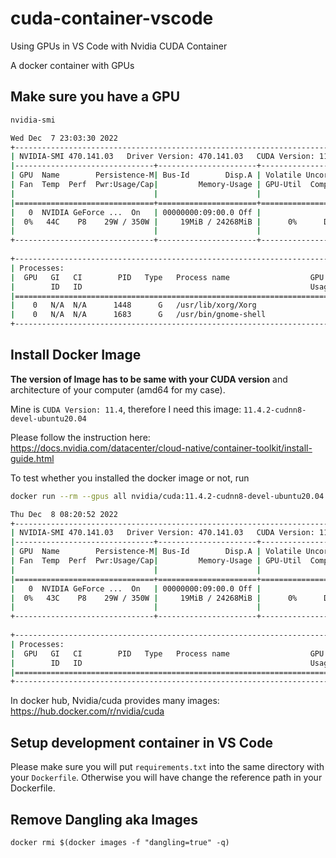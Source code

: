 # cuda-container-vscode

Using GPUs in VS Code with Nvidia CUDA Container

A docker container with GPUs 

## Make sure you have a GPU 

```bash
nvidia-smi

Wed Dec  7 23:03:30 2022    
+-----------------------------------------------------------------------------+
| NVIDIA-SMI 470.141.03   Driver Version: 470.141.03   CUDA Version: 11.4     |
|-------------------------------+----------------------+----------------------+
| GPU  Name        Persistence-M| Bus-Id        Disp.A | Volatile Uncorr. ECC |
| Fan  Temp  Perf  Pwr:Usage/Cap|         Memory-Usage | GPU-Util  Compute M. |
|                               |                      |               MIG M. |
|===============================+======================+======================|
|   0  NVIDIA GeForce ...  On   | 00000000:09:00.0 Off |                  N/A |
|  0%   44C    P8    29W / 350W |     19MiB / 24268MiB |      0%      Default |
|                               |                      |                  N/A |
+-------------------------------+----------------------+----------------------+
                                                                               
+-----------------------------------------------------------------------------+
| Processes:                                                                  |
|  GPU   GI   CI        PID   Type   Process name                  GPU Memory |
|        ID   ID                                                   Usage      |
|=============================================================================|
|    0   N/A  N/A      1448      G   /usr/lib/xorg/Xorg                  9MiB |
|    0   N/A  N/A      1683      G   /usr/bin/gnome-shell                8MiB |
+-----------------------------------------------------------------------------+
```   


## Install Docker Image 

__The version of Image has to be same with your CUDA version__ and architecture
of your computer (amd64 for my case). 

Mine is `CUDA Version: 11.4`, therefore I need this image: `11.4.2-cudnn8-devel-ubuntu20.04`

Please follow the instruction here: https://docs.nvidia.com/datacenter/cloud-native/container-toolkit/install-guide.html

To test whether you installed the docker image or not, run

```bash
docker run --rm --gpus all nvidia/cuda:11.4.2-cudnn8-devel-ubuntu20.04 nvidia-smi

Thu Dec  8 08:20:52 2022       
+-----------------------------------------------------------------------------+
| NVIDIA-SMI 470.141.03   Driver Version: 470.141.03   CUDA Version: 11.4     |
|-------------------------------+----------------------+----------------------+
| GPU  Name        Persistence-M| Bus-Id        Disp.A | Volatile Uncorr. ECC |
| Fan  Temp  Perf  Pwr:Usage/Cap|         Memory-Usage | GPU-Util  Compute M. |
|                               |                      |               MIG M. |
|===============================+======================+======================|
|   0  NVIDIA GeForce ...  On   | 00000000:09:00.0 Off |                  N/A |
|  0%   43C    P8    29W / 350W |     19MiB / 24268MiB |      0%      Default |
|                               |                      |                  N/A |
+-------------------------------+----------------------+----------------------+
                                                                               
+-----------------------------------------------------------------------------+
| Processes:                                                                  |
|  GPU   GI   CI        PID   Type   Process name                  GPU Memory |
|        ID   ID                                                   Usage      |
|=============================================================================|
+-----------------------------------------------------------------------------+
```

In docker hub, Nvidia/cuda provides many images: https://hub.docker.com/r/nvidia/cuda

## Setup development container in VS Code

Please make sure you will put `requirements.txt` into the same directory
with your `Dockerfile`. Otherwise you will have change the reference path 
in your Dockerfile. 

## Remove Dangling aka <none> Images

`docker rmi $(docker images -f "dangling=true" -q)`
